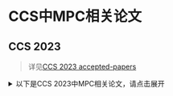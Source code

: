 # CCS中MPC相关论文

## CCS 2023

> 详见[CCS 2023 accepted-papers](xxx)


<details>
<summary>以下是CCS 2023中MPC相关论文，请点击展开</summary>

+ xxx
  + xxx
  + 论文链接见xxx

</details>
